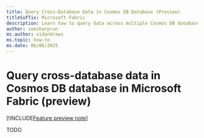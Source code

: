 ```yaml
---
title: Query Cross-Database Data in Cosmos DB Database (Preview)
titleSuffix: Microsoft Fabric
description: Learn how to query data across multiple Cosmos DB databases in Microsoft Fabric during the preview, including setup and best practices.
author: seesharprun
ms.author: sidandrews
ms.topic: how-to
ms.date: 06/06/2025
---
```


# Query cross-database data in Cosmos DB database in Microsoft Fabric (preview)

[!INCLUDE[Feature preview note](../../includes/feature-preview-note.md)]

TODO

